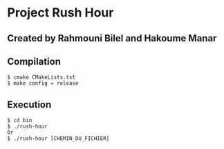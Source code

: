 # Project Rush Hour
## Created by Rahmouni Bilel and Hakoume Manar

## Compilation
```shell
$ cmake CMakeLists.txt
$ make config = release
```

## Execution
```shell
$ cd bin
$ ./rush-hour 
Or
$ ./rush-hour [CHEMIN_DU_FICHIER]
```
